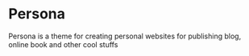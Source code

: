 # Persona
Persona is a theme for creating personal websites for publishing blog, online book and other cool stuffs
